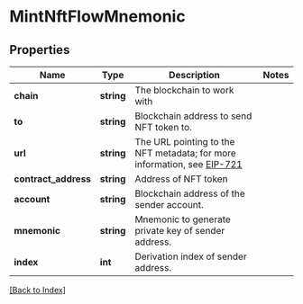 # MintNftFlowMnemonic

## Properties

Name | Type | Description | Notes
------------ | ------------- | ------------- | -------------
**chain** | **string** | The blockchain to work with |
**to** | **string** | Blockchain address to send NFT token to. |
**url** | **string** | The URL pointing to the NFT metadata; for more information, see <a href="https://eips.ethereum.org/EIPS/eip-721#specification" target="_blank">EIP-721</a> |
**contract_address** | **string** | Address of NFT token |
**account** | **string** | Blockchain address of the sender account. |
**mnemonic** | **string** | Mnemonic to generate private key of sender address. |
**index** | **int** | Derivation index of sender address. |

[[Back to Index]](../index.md)
